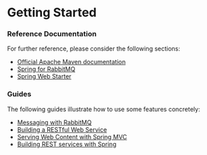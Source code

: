 # Getting Started

### Reference Documentation
For further reference, please consider the following sections:

* [Official Apache Maven documentation](https://maven.apache.org/guides/index.html)
* [Spring for RabbitMQ](https://docs.spring.io/spring-boot/docs/{bootVersion}/reference/htmlsingle/#boot-features-amqp)
* [Spring Web Starter](https://docs.spring.io/spring-boot/docs/{bootVersion}/reference/htmlsingle/#boot-features-developing-web-applications)

### Guides
The following guides illustrate how to use some features concretely:

* [Messaging with RabbitMQ](https://spring.io/guides/gs/messaging-rabbitmq/)
* [Building a RESTful Web Service](https://spring.io/guides/gs/rest-service/)
* [Serving Web Content with Spring MVC](https://spring.io/guides/gs/serving-web-content/)
* [Building REST services with Spring](https://spring.io/guides/tutorials/bookmarks/)

